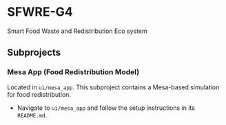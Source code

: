 # SFWRE-G4
Smart Food Waste and Redistribution Eco system
## Subprojects 
### Mesa App (Food Redistribution Model) 
Located in `ui/mesa_app`. This subproject contains a Mesa-based simulation for food redistribution. 
- Navigate to `ui/mesa_app` and follow the setup instructions in its `README.md`. 
